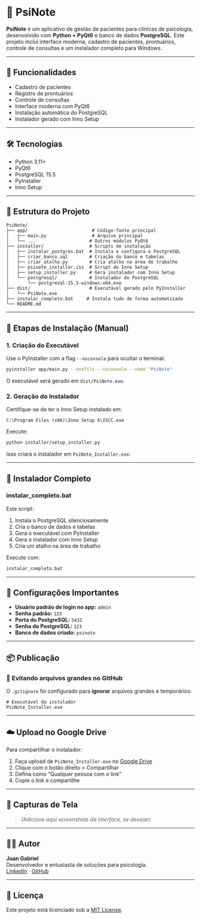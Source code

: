 
# 🧠 PsiNote

**PsiNote** é um aplicativo de gestão de pacientes para clínicas de psicologia, desenvolvido com **Python + PyQt6** e banco de dados **PostgreSQL**. Este projeto inclui interface moderna, cadastro de pacientes, prontuários, controle de consultas e um instalador completo para Windows.

---

## 🚀 Funcionalidades

- Cadastro de pacientes
- Registro de prontuários
- Controle de consultas
- Interface moderna com PyQt6
- Instalação automática do PostgreSQL
- Instalador gerado com Inno Setup

---

## 🛠 Tecnologias

- Python 3.11+
- PyQt6
- PostgreSQL 15.5
- PyInstaller
- Inno Setup

---

## 📁 Estrutura do Projeto

```
PsiNote/
├── app/                        # Código-fonte principal
│   ├── main.py                 # Arquivo principal
│   └── ...                    # Outros módulos PyQt6
├── installer/                 # Scripts de instalação
│   ├── instalar_postgres.bat  # Instala e configura o PostgreSQL
│   ├── criar_banco.sql        # Criação do banco e tabelas
│   ├── criar_atalho.py        # Cria atalho na área de trabalho
│   ├── psinote_installer.iss  # Script do Inno Setup
│   ├── setup_installer.py     # Gera instalador com Inno Setup
│   └── postgresql/            # Instalador do PostgreSQL
│       └── postgresql-15.5-windows-x64.exe
├── dist/                      # Executável gerado pelo PyInstaller
│   └── PsiNote.exe
├── instalar_completo.bat     # Instala tudo de forma automatizada
└── README.md
```

---

## 🧪 Etapas de Instalação (Manual)

### 1. Criação do Executável
Use o PyInstaller com a flag `--noconsole` para ocultar o terminal:

```bash
pyinstaller app/main.py --onefile --noconsole --name "PsiNote"
```

O executável será gerado em `dist/PsiNote.exe`.

### 2. Geração do Instalador

Certifique-se de ter o Inno Setup instalado em:
```text
C:\Program Files (x86)\Inno Setup 6\ISCC.exe
```

Execute:

```bash
python installer/setup_installer.py
```

Isso criará o instalador em `PsiNote_Installer.exe`.

---

## 🧰 Instalador Completo

### instalar_completo.bat

Este script:

1. Instala o PostgreSQL silenciosamente
2. Cria o banco de dados e tabelas
3. Gera o executável com PyInstaller
4. Gera o instalador com Inno Setup
5. Cria um atalho na área de trabalho

Execute com:

```bash
instalar_completo.bat
```

---

## 🧾 Configurações Importantes

- **Usuário padrão de login no app:** `admin`
- **Senha padrão:** `123`
- **Porta do PostgreSQL:** `5432`
- **Senha do PostgreSQL:** `123`
- **Banco de dados criado:** `psinote`

---

## 📦 Publicação

### 🚫 Evitando arquivos grandes no GitHub

O `.gitignore` foi configurado para **ignorar** arquivos grandes e temporários:

```gitignore
# Executável do instalador
PsiNote_Installer.exe
```

---

## ☁️ Upload no Google Drive

Para compartilhar o instalador:

1. Faça upload de `PsiNote_Installer.exe` no [Google Drive](https://drive.google.com)
2. Clique com o botão direito > Compartilhar
3. Defina como “Qualquer pessoa com o link”
4. Copie o link e compartilhe

---

## 📸 Capturas de Tela

> *(Adicione aqui screenshots da interface, se desejar)*

---

## 👨‍💻 Autor

**Juan Gabriel**  
Desenvolvedor e entusiasta de soluções para psicologia.  
[LinkedIn](https://linkedin.com) · [GitHub](https://github.com/Juangabrielrsz)

---

## 📝 Licença

Este projeto está licenciado sob a [MIT License](LICENSE).
